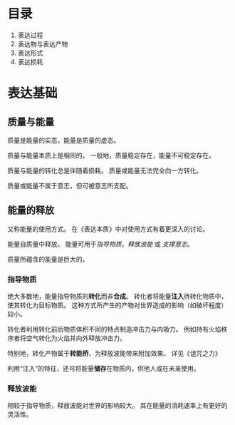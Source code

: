 # 目录
1. 表达过程
2. 表达物与表达产物
3. 表达形式
4. 表达损耗

# 表达基础
## 质量与能量
质量是能量的实态，能量是质量的虚态。

质量与能量本质上是相同的。
一般地，质量稳定存在，能量不可稳定存在。

质量与能量的转化总是伴随着损耗。
质量或能量无法完全向一方转化。

质量或能量不属于意志，但可被意志所支配。

## 能量的释放
又称能量的使用方式。
在《表达本质》中对使用方式有着更深入的讨论。

能量自质量中释放。
能量可用于*指导物质*，*释放波能* 或 *支撑意志*。

质量所蕴含的能量是巨大的。

### 指导物质
绝大多数地，能量指导物质的**转化**而非**合成**。
转化者将能量**注入**待转化物质中，使其转化为目标物质。
这种方式所产生的产物对世界造成的影响（如破坏程度）较小。

转化者利用转化前后物质体积不同的特点制造冲击力与内吸力。
例如持有火焰秩序者将空气转化为火焰并向外释放冲击力。

特别地，转化产物属于**转能桥**，为释放波能带来附加效果。
详见《诅咒之力》

利用“注入”的特征，还可将能量**储存**在物质内，供他人或在未来使用。

### 释放波能
相较于指导物质，释放波能对世界的影响较大。
其在能量的消耗速率上有更好的灵活性。
